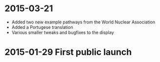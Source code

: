 # 2015-03-21 

* Added two new example pathways from the World Nuclear Association
* Added a Portugese translation
* Various smaller tweaks and bugfixes to the display

# 2015-01-29 First public launch
